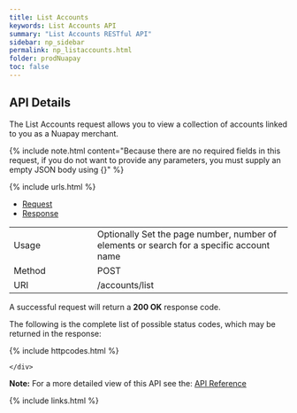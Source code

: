 ```yaml
---
title: List Accounts
keywords: List Accounts API
summary: "List Accounts RESTful API"
sidebar: np_sidebar
permalink: np_listaccounts.html
folder: prodNuapay
toc: false
---
```


## API Details

The List Accounts request allows you to view a collection of accounts linked to you as a Nuapay merchant.

{% include note.html content="Because there are no required fields in this request, if you do not want to provide any parameters, you must supply an empty JSON body using {}" %}

{% include urls.html %}

<ul id="profileTabs" class="nav nav-tabs">
    <li class="active"><a href="#profile" data-toggle="tab">Request</a></li>
    <li><a href="#about" data-toggle="tab">Response</a></li>
   
</ul>
  <div class="tab-content">
<div role="tabpanel" class="tab-pane active" id="profile">


  <table>
<colgroup>
<col width="30%" />
<col width="90%" />
</colgroup>

<tbody>
<tr>
<td markdown="span">Usage</td>
<td markdown="span">Optionally Set the page number, number of elements or search for a specific account name</td>
</tr>
<tr>
<td markdown="span">Method</td>
<td markdown="span"><span class="label label-info">POST </span>
</td>
</tr>
<tr>
<td markdown="span">URI</td>
<td markdown="span">/accounts/list
</td>
</tr>
</tbody>
</table>



</div>

<div role="tabpanel" class="tab-pane" id="about">
<p>A successful request will return a <b>200 OK</b> response code.</p>
<p>The following is the complete list of possible status codes, which may be returned in the response:</p>
      {% include httpcodes.html %}
    
    
    </div>


</div>

<b>Note:</b> For a more detailed view of this API see the: <a href="https://docs.nuapay.com/v1/#list-accounts" target = '_blank'><i class="fa fa-cogs"></i> API Reference</a>


<!--{% include swaggerlink.html %}-->



{% include links.html %}
